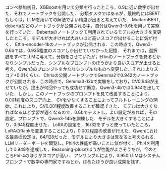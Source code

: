 コンペ参加初日，XGBoostを用いて分類を行ったところ，0.9に近い数字が出せた．それでノートブックを公開した．
分類タスクではあるが，最終的にはBERTもしくは，LLMを用いての解法でよい精度が出ると考えていた．
ModernBERT, debertaなどのノートブックが公開される中，自分はQwen3-0.6bを用いて実験を行っていた．
Debertaのノートブックで利用されているモデルの大きさを変更したところ，モデルが大きければ大きいほど高いスコアが出せることに気が付く．
Ettin-encoder-1bのノートブックが公開される．この時点で，Qwen3-0.6bでは，0.935程度のスコアしか出せていなかった記憶．
それまでは，選択肢をすべてLLMに与えて，分類をさせていたが，Ettinのノートブックを見るとかなりシンプルだった．シンプルなプロンプトのほうがより良いスコアが出せると考え，Qwen3のプロンプトをかなりシンプルなものへ変更した．それによりスコア+0.01くらい．
Chrisの公開ノートブックでGemma2で0.942のノートブックが公開される．この時点で，Gemma3-12bで実験をしており，CV0.948が出せていたが，提出が何回やっても成功せず断念．Qwen3-4bでは0.944を出していた．しかし，このノートブックのプロンプトを見て改善することにより，0.001程度のスコア向上．
CVを少なくすることによってフルトレーニングの開始．これにより，CV0.001程度改善することが確認できた．
モデルは大きくなればなるほど学習が遅くなるので，0.6bでテストし，よい設定があれば，その設定，プロンプトで，Qwen3-14bを訓練した．モデルを大きくすることにより，0.945程度出せた．
LoRAの設定を，16/32をずっと使っていたところ，LoRAのRankを変更することにより，0.002程度の改善が行えた．Qwenにおける最善の設定は，64/128だった．モデルにより大きさは異なると考えられる．
LLMリーダーボードを閲覧し，Phi4の性能が高いことに気が付く．
Phi4を利用して0.948を達成した．Reasoning-plusのほうが性能がよさそうだが，今のところPhi-4のほうがスコアが高い．
アンサンブルにより，0.950
LLMはシステムプロンプトで数学の専門家ですねとか，ほめたほうが良い成果を残す．

